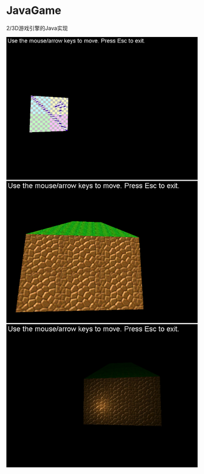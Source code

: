 ﻿# JavaGame
2/3D游戏引擎的Java实现
<div align="center">
<img src="javagame1.png"/>
<img src="javagame2.png"/>
<img src="javagame3.png"/>
</div>